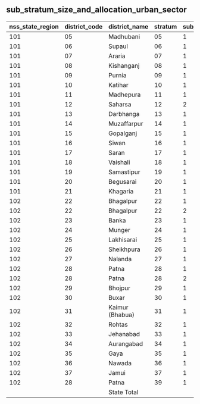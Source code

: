 ## sub_stratum_size_and_allocation_urban_sector
| nss_state_region | district_code | district_name | stratum | sub_stratum | size_zst | central_sample | state_sample |
|---|---|---|---|---|---|---|---|
| 101 | 05 | Madhubani | 05 | 1 | 200 | 2 | 2 |
| 101 | 06 | Supaul | 06 | 1 | 168 | 2 | 2 |
| 101 | 07 | Araria | 07 | 1 | 230 | 2 | 2 |
| 101 | 08 | Kishanganj | 08 | 1 | 276 | 2 | 2 |
| 101 | 09 | Purnia | 09 | 1 | 777 | 2 | 2 |
| 101 | 10 | Katihar | 10 | 1 | 434 | 2 | 2 |
| 101 | 11 | Madhepura | 11 | 1 | 134 | 2 | 2 |
| 101 | 12 | Saharsa | 12 | 2 | 265 | 2 | 2 |
| 101 | 13 | Darbhanga | 13 | 1 | 430 | 2 | 2 |
| 101 | 14 | Muzaffarpur | 14 | 1 | 527 | 2 | 2 |
| 101 | 15 | Gopalganj | 15 | 1 | 190 | 2 | 2 |
| 101 | 16 | Siwan | 16 | 1 | 232 | 2 | 2 |
| 101 | 17 | Saran | 17 | 1 | 361 | 2 | 2 |
| 101 | 18 | Vaishali | 18 | 1 | 240 | 2 | 2 |
| 101 | 19 | Samastipur | 19 | 1 | 257 | 2 | 2 |
| 101 | 20 | Begusarai | 20 | 1 | 227 | 2 | 2 |
| 101 | 21 | Khagaria | 21 | 1 | 137 | 2 | 2 |
| 102 | 22 | Bhagalpur | 22 | 1 | 272 | 2 | 2 |
| 102 | 22 | Bhagalpur | 22 | 2 | 572 | 2 | 2 |
| 102 | 23 | Banka | 23 | 1 | 136 | 2 | 2 |
| 102 | 24 | Munger | 24 | 1 | 589 | 2 | 2 |
| 102 | 25 | Lakhisarai | 25 | 1 | 198 | 2 | 2 |
| 102 | 26 | Sheikhpura | 26 | 1 | 125 | 2 | 2 |
| 102 | 27 | Nalanda | 27 | 1 | 690 | 2 | 2 |
| 102 | 28 | Patna | 28 | 1 | 555 | 2 | 2 |
| 102 | 28 | Patna | 28 | 2 | 569 | 2 | 2 |
| 102 | 29 | Bhojpur | 29 | 1 | 574 | 2 | 2 |
| 102 | 30 | Buxar | 30 | 1 | 227 | 2 | 2 |
| 102 | 31 | Kaimur (Bhabua) | 31 | 1 | 125 | 2 | 2 |
| 102 | 32 | Rohtas | 32 | 1 | 550 | 2 | 2 |
| 102 | 33 | Jehanabad | 33 | 1 | 160 | 2 | 2 |
| 102 | 34 | Aurangabad | 34 | 1 | 282 | 2 | 2 |
| 102 | 35 | Gaya | 35 | 1 | 750 | 4 | 4 |
| 102 | 36 | Nawada | 36 | 1 | 213 | 2 | 2 |
| 102 | 37 | Jamui | 37 | 1 | 188 | 2 | 2 |
| 102 | 28 | Patna | 39 | 1 | 2683 | 8 | 8 |
|  |  | State Total |  |  | 15714 | 88 | 88 |
